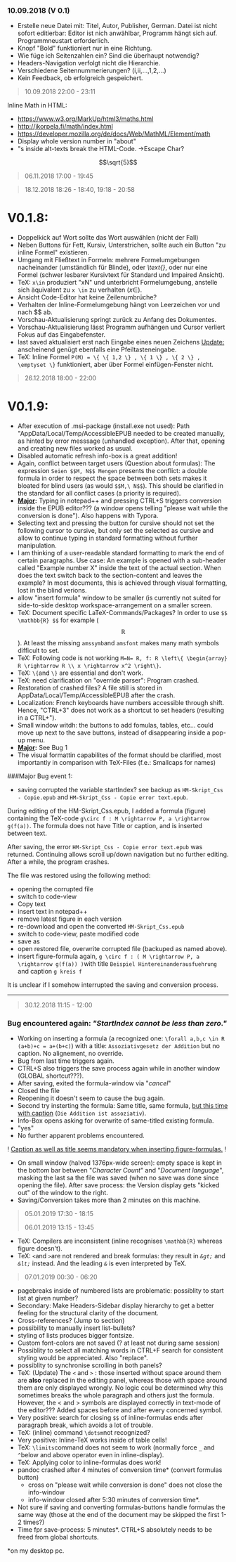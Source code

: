 ### 10.09.2018 (V 0.1)

- Erstelle neue Datei mit: Titel, Autor, Publisher, German. Datei ist nicht sofort editierbar: Editor ist nich anwählbar, Programm hängt sich auf. Programmneustart erforderlich.
- Knopf "Bold" funktioniert nur in eine Richtung.
- Wie füge ich Seitenzahlen ein? Sind die überhaupt notwendig?
- Headers-Navigation verfolgt nicht die Hierarchie.
- Verschiedene Seitennummerierungen? (i,ii,...,1,2,...)
- Kein Feedback, ob erfolgreich gespeichert.

> 10.09.2018 22:00 - 23:11

Inline Math in HTML:

- https://www.w3.org/MarkUp/html3/maths.html
- http://jkorpela.fi/math/index.html
- https://developer.mozilla.org/de/docs/Web/MathML/Element/math
- Display whole version number in "about"
- "s inside alt-texts break the HTML-Code. ->Escape Char?

$$\sqrt{5}$$ 



> 06.11.2018 17:00 - 19:45

> 18.12.2018 18:26 - 18:40, 19:18 - 20:58

# V0.1.8:

- Doppelkick auf Wort sollte das Wort auswählen (nicht der Fall)
- Neben Buttons für Fett, Kursiv, Unterstrichen, sollte auch ein Button "zu inline Formel" existieren.
- Umgang mit Fließtext in Formeln: mehrere Formelumgebungen nacheinander (umständlich für Blinde), oder *\text{}*, oder nur eine Formel (schwer lesbarer Kursivtext für Standard und Impaired Ansicht).
- TeX: `x\in` produziert "xN" und unterbricht Formelumgebung, anstelle sich äquivalent zu `x \in` zu verhalten ($x \in$).
- Ansicht Code-Editor hat keine Zeilenumbrüche?
- Verhalten der Inline-Formelumgebung hängt von Leerzeichen vor und nach $$ ab.
- Vorschau-Aktualisierung springt zurück zu Anfang des Dokumentes.
- Vorschau-Aktualisierung lässt Programm aufhängen und Cursor verliert Fokus auf das Eingabefenster.
- last saved aktualisiert erst nach Eingabe eines neuen Zeichens <u>Update:</u> anscheinend genügt ebenfalls eine Pfeiltasteneingabe.
- TeX: Inline Formel `P(M) = \{ \{ 1,2 \} , \{ 1 \} , \{ 2 \} , \emptyset \}` funktioniert, aber über Formel einfügen-Fenster nicht.

> 26.12.2018 18:00 - 22:00

# V0.1.9:

- After execution of .msi-package (install.exe not used): Path "AppData/Local/Temp/AccessibleEPUB needed to be created manually, as hinted by error messsage (unhandled exception). After that, opening and creating new files worked as usual.
- Disabled automatic refresh info-box is a great addition!
- Again, conflict between target users (Question about formulas): The expression `Seien $$M, N$$ Mengen` presents the conflict: a double formula in order to respect the space between both sets makes it bloated for blind users (as would `$$M,\ N$$`).
  This should be clarified in the standard for all conflict cases (a priority is required).
- **<u>Major</u>:** Typing in notepad++ and pressing CTRL+S triggers conversion inside the EPUB editor??? (a window opens telling "please wait while the conversion is done").
  Also happens with Typora.
- Selecting text and pressing the button for cursive should not set the following cursor to cursive, but only set the selected as cursive and allow to continue typing in standard formatting without further manipulation.
- I am thinking of a user-readable standard formatting to mark the end of certain paragraphs.
  Use case: An example is opened with a sub-header called "Example number X" inside the text of the actual section. When does the text switch back to the section-content and leaves the example? In most documents, this is achieved through visual formatting, lost in the blind verions.
- allow "insert formula" window to be smaller (is currently not suited for side-to-side desktop workspace-arrangement on a smaller screen. 
- TeX: Document specific LaTeX-Commands/Packages? In order to use `$$ \mathbb{R} $$` for example ($$\mathbb{R}$$). At least the missing `amssymb`and `amsfont` makes many math symbols difficult to set.
- TeX: Following code is not working `M=N= R, f: R \left\{ \begin{array} R \rightarrow R \\ x \rightarrow x^2 \right\}`.
- TeX: `\{`and `\}` are essential and don't work.
- TeX: need clarification on "override parser": Program crashed.
- Restoration of crashed files? A file still is stored in AppData/Local/Temp/AccessibleEPUB after the crash.
- Localization: French keyboards have numbers accessible through shift. Hence, "CTRL+3" does not work as a shortcut to set headers (resulting in a CTRL+"). 
- Small window witdh: the buttons to add fomulas, tables, etc... could move up next to the save buttons, instead of disappearing inside a pop-up menu.
- **<u>Major</u>:** See Bug 1
- The visual formattin capabilites of the format should be clarified, most importantly in comparison with TeX-Files (f.e.: Smallcaps for names)

###Major Bug event 1:

- saving corrupted the variable startIndex? see backup as `HM-Skript_Css - Copie.epub` and `HM-Skript_Css - Copie error text.epub`.

During editing of the HM-Skript_Css.epub, I added a formula (figure) containing the TeX-code `g\circ f : M \rightarrow P, a \rightarrow g(f(a))`. The formula does not have Title or caption, and is inserted between text.

After saving, the error `HM-Skript_Css - Copie error text.epub` was returned. Continuing allows scroll up/down navigation but no further editing. After a while, the program crashes.

The file was restored using the following method:

- opening the corrupted file
- switch to code-view
- Copy text
- insert text in notepad++
- remove latest figure in each version
- re-download and open the converted `HM-Skript_Css.epub`
- switch to code-view, paste modified code
- save as
- open restored file, overwrite corrupted file (backuped as named above).
- insert figure-formula again, `g \circ f : ( M \rightarrow P, a \rightarrow g(f(a)) )`with title `Beispiel Hintereinanderausfuehrung` and caption `g kreis f`

It is unclear if I somehow interrupted the saving and conversion process.

---

> 30.12.2018 11:15 - 12:00

### Bug encountered again: _"StartIndex cannot be less than zero."_

- Working on inserting a formula (a recognized one: `\forall a,b,c \in R (a+b)+c = a+(b+c)`) with a title: `Assoziativgesetz der Addition` but no caption. No alignement, no override.
- Bug from last time triggers again.
- CTRL+S also triggers the save process again while in another window (GLOBAL shortcut???).
- After saving, exited the formula-window via "_cancel_"
- Closed the file
- Reopening it doesn't seem to cause the bug again.
- Second try insterting the formula: Same title, same formula, <u>but this time with caption</u> (`Die Addition ist assoziativ`).
- Info-Box opens asking for overwrite of same-titled existing formula.
- "yes"
- No further apparent problems encountered.

! <u>Caption as well as title seems mandatory when inserting figure-formulas.</u> !

- On small window (halved 1376px-wide screen): empty space is kept in the bottom bar between "_Character Count_" and "_Document language_", masking the last sa the file was saved (when no save was done since opening the file).
  After save process: the Version display gets "kicked out" of the window to the right.
- Saving/Conversion takes more than 2 minutes on this machine.

> 05.01.2019 17:30 - 18:15
>
> 06.01.2019 13:15 - 13:45

- TeX: Compilers are inconsistent (inline recognises `\mathbb{R}` whereas figure doesn't).
- TeX: `<`and `>`are not rendered and break formulas: they result in _`&gt;`_ and _`&lt;`_ instead. And the leading _`&`_ is even interpreted by TeX. 



> 07.01.2019 00:30 - 06:20

- pagebreaks inside of numbered lists are problematic: possiblity to start list at given number?
- Secondary: Make Headers-Sidebar display hierarchy to get a better feeling for the structural clarity of the document.
- Cross-references? (Jump to section)
- possibility to manually insert list-bullets?
- styling of lists produces bigger fontsize.
- Custom font-colors are not saved (? at least not during same session)
- Possiblity to select all matching words in CTRL+F search for consistent styling would be appreciated. Also "replace".
- possiblity to synchronise scrolling in both panels?
- TeX: (Update) The `<` and `>` : those inserted without space around them are **also** replaced in the editing panel, whereas those with space around them are only displayed wrongly. No logic coul be determined why this sometimes breaks the whole paragraph and others just the formula. However, the < and > symbols are displayed correctly in text-mode of the editor???
  Added spaces before and after every concerned symbol.
- Very positive: search for closing `$$` of inline-formulas ends after paragraph break, which avoids a lot of trouble.
- TeX: (inline) command `\dotsm`not recognized?
- Very positive: Inline-TeX works inside of table cells!
- TeX: `\limits`command does not seem to work (normally force `_` and `^`below and above operator even in inline-display).
- TeX: Applying color to inline-formulas does work!
- pandoc crashed after 4 minutes of conversion time* (convert formulas button)
  - cross on "please wait while conversion is done" does not close the info-window
  - info-window closed after 5:30 minutes of conversion time*.
- Not sure if saving and converting formulas-buttons handle formulas the same way (those at the end of the document may be skipped the first 1-2 times?)
- Time fpr save-process: 5 minutes*. CTRL+S absolutely needs to be freed from global shortcuts.

*on my desktop pc.

